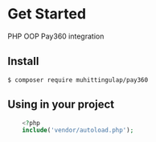 # Get Started
PHP OOP Pay360 integration

## Install

    $ composer require muhittingulap/pay360
 
## Using in your project
```php
    <?php     
    include('vendor/autoload.php');
```  